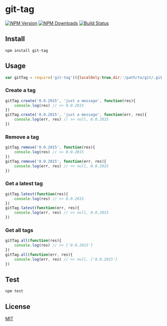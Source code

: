 # git-tag

[![NPM Version][npm-image]][npm-url]
[![NPM Downloads][downloads-image]][downloads-url]
[![Build Status][travis-image]][travis-url]

## Install

```
npm install git-tag
```
## Usage

```javascript
var gitTag = require('git-tag')({localOnly:true,dir:'/path/to/git/.git'})
```

### Create a tag

```javascript
gitTag.create('0.0.2015', 'just a message', function(res){
	console.log(res) // >> 0.0.2015
})
gitTag.create('0.0.2015', 'just a message', function(err, res){
	console.log(err, res) // >> null, 0.0.2015
})
```

### Remove a tag

```javascript
gitTag.remove('0.0.2015', function(res){
	console.log(res) // >> 0.0.2015
})
gitTag.remove('0.0.2015', function(err, res){
	console.log(err, res) // >> null, 0.0.2015
})
```

### Get a latest tag

```javascript
gitTag.latest(function(res){
	console.log(res) // >> 0.0.2015
})
gitTag.latest(function(err, res){
	console.log(err, res) // >> null, 0.0.2015
})
```

### Get all tags

```javascript
gitTag.all(function(res){
	console.log(res) // >> ['0.0.2015']
})
gitTag.all(function(err, res){
	console.log(err, res) // >> null, ['0.0.2015']
})
```


## Test

```
npm test
```

## License

[MIT](LICENSE)

[npm-image]: https://img.shields.io/npm/v/git-tag.svg?style=flat
[npm-url]: https://npmjs.org/package/git-tag
[travis-image]: https://travis-ci.org/cutsin/git-tag.svg
[travis-url]: https://travis-ci.org/cutsin/git-tag
[downloads-image]: https://img.shields.io/npm/dm/git-tag.svg?style=flat
[downloads-url]: https://npmjs.org/package/git-tag
